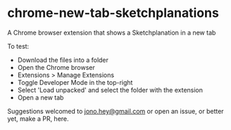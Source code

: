 # chrome-new-tab-sketchplanations
A Chrome browser extension that shows a Sketchplanation in a new tab

To test:
- Download the files into a folder
- Open the Chrome browser
- Extensions > Manage Extensions
- Toggle Developer Mode in the top-right
- Select 'Load unpacked' and select the folder with the extension
- Open a new tab

Suggestions welcomed to jono.hey@gmail.com or open an issue, or better yet, make a PR, here.
